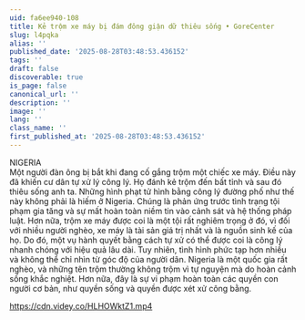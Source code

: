 ```yaml
---
uid: fa6ee940-108
title: Kẻ trộm xe máy bị đám đông giận dữ thiêu sống • GoreCenter
slug: l4pqka
alias: ''
published_date: '2025-08-28T03:48:53.436152'
tags: ''
draft: false
discoverable: true
is_page: false
canonical_url: ''
description: ''
image: ''
lang: ''
class_name: ''
first_published_at: '2025-08-28T03:48:53.436152'
---
```



NIGERIA  
Một người đàn ông bị bắt khi đang cố gắng trộm một chiếc xe máy. Điều này đã khiến cư dân tự xử lý công lý. Họ đánh kẻ trộm đến bất tỉnh và sau đó thiêu sống anh ta. Những hình phạt tử hình bằng công lý đường phố như thế này không phải là hiếm ở Nigeria. Chúng là phản ứng trước tình trạng tội phạm gia tăng và sự mất hoàn toàn niềm tin vào cảnh sát và hệ thống pháp luật. Hơn nữa, trộm xe máy được coi là một tội rất nghiêm trọng ở đó, vì đối với nhiều người nghèo, xe máy là tài sản giá trị nhất và là nguồn sinh kế của họ. Do đó, một vụ hành quyết bằng cách tự xử có thể được coi là công lý nhanh chóng với hiệu quả lâu dài. Tuy nhiên, tình hình phức tạp hơn nhiều và không thể chỉ nhìn từ góc độ của người dân. Nigeria là một quốc gia rất nghèo, và những tên trộm thường không trộm vì tự nguyện mà do hoàn cảnh sống khắc nghiệt. Hơn nữa, đây là sự vi phạm hoàn toàn các quyền con người cơ bản, như quyền sống và quyền được xét xử công bằng.  

https://cdn.videy.co/HLHOWktZ1.mp4
